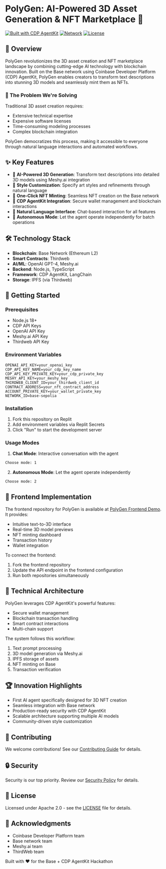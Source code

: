 
# PolyGen: AI-Powered 3D Asset Generation & NFT Marketplace 🎨

[![Built with CDP AgentKit](https://img.shields.io/badge/Built%20with-CDP%20AgentKit-blue)](https://docs.cdp.coinbase.com/agentkit/docs/welcome)
[![Network](https://img.shields.io/badge/Network-Base-green)](https://base.org)
[![License](https://img.shields.io/badge/License-Apache%202.0-yellow)](LICENSE)

## 🌟 Overview

PolyGen revolutionizes the 3D asset creation and NFT marketplace landscape by combining cutting-edge AI technology with blockchain innovation. Built on the Base network using Coinbase Developer Platform (CDP) AgentKit, PolyGen enables creators to transform text descriptions into stunning 3D models and seamlessly mint them as NFTs.

### 🎯 The Problem We're Solving

Traditional 3D asset creation requires:
- Extensive technical expertise
- Expensive software licenses
- Time-consuming modeling processes
- Complex blockchain integration

PolyGen democratizes this process, making it accessible to everyone through natural language interactions and automated workflows.

## ✨ Key Features

- 🤖 **AI-Powered 3D Generation**: Transform text descriptions into detailed 3D models using Meshy.ai integration
- 🎨 **Style Customization**: Specify art styles and refinements through natural language
- 💎 **One-Click NFT Minting**: Seamless NFT creation on the Base network
- 🔗 **CDP AgentKit Integration**: Secure wallet management and blockchain interactions
- 💬 **Natural Language Interface**: Chat-based interaction for all features
- 🔄 **Autonomous Mode**: Let the agent operate independently for batch operations

## 🛠️ Technology Stack

- **Blockchain**: Base Network (Ethereum L2)
- **Smart Contracts**: Thirdweb
- **AI/ML**: OpenAI GPT-4, Meshy.ai
- **Backend**: Node.js, TypeScript
- **Framework**: CDP AgentKit, LangChain
- **Storage**: IPFS (via Thirdweb)

## 🚀 Getting Started

### Prerequisites

- Node.js 18+
- CDP API Keys
- OpenAI API Key
- Meshy.ai API Key
- Thirdweb API Key

### Environment Variables

```env
OPENAI_API_KEY=your_openai_key
CDP_API_KEY_NAME=your_cdp_key_name
CDP_API_KEY_PRIVATE_KEY=your_cdp_private_key
MESHY_API_KEY=your_meshy_key
THIRDWEB_CLIENT_ID=your_thirdweb_client_id
CONTRACT_ADDRESS=your_nft_contract_address
ACCOUNT_PRIVATE_KEY=your_wallet_private_key
NETWORK_ID=base-sepolia
```

### Installation

1. Fork this repository on Replit
2. Add environment variables via Replit Secrets
3. Click "Run" to start the development server

### Usage Modes

1. **Chat Mode**: Interactive conversation with the agent
```bash
Choose mode: 1
```

2. **Autonomous Mode**: Let the agent operate independently
```bash
Choose mode: 2
```

## 🎨 Frontend Implementation

The frontend repository for PolyGen is available at [PolyGen Frontend Demo](https://replit.com/@username/polygen-frontend). It provides:

- Intuitive text-to-3D interface
- Real-time 3D model previews
- NFT minting dashboard
- Transaction history
- Wallet integration

To connect the frontend:
1. Fork the frontend repository
2. Update the API endpoint in the frontend configuration
3. Run both repositories simultaneously

## 🔧 Technical Architecture

PolyGen leverages CDP AgentKit's powerful features:
- Secure wallet management
- Blockchain transaction handling
- Smart contract interactions
- Multi-chain support

The system follows this workflow:
1. Text prompt processing
2. 3D model generation via Meshy.ai
3. IPFS storage of assets
4. NFT minting on Base
5. Transaction verification

## 🏆 Innovation Highlights

- First AI agent specifically designed for 3D NFT creation
- Seamless integration with Base network
- Production-ready security with CDP AgentKit
- Scalable architecture supporting multiple AI models
- Community-driven style customization

## 🤝 Contributing

We welcome contributions! See our [Contributing Guide](CONTRIBUTING.md) for details.

## 🔒 Security

Security is our top priority. Review our [Security Policy](SECURITY.md) for details.

## 📄 License

Licensed under Apache 2.0 - see the [LICENSE](LICENSE) file for details.

## 🙏 Acknowledgments

- Coinbase Developer Platform team
- Base network team
- Meshy.ai team
- ThirdWeb team

Built with ❤️ for the Base + CDP AgentKit Hackathon
